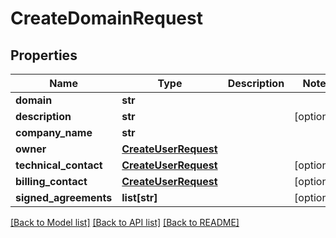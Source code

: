 # CreateDomainRequest


## Properties
Name | Type | Description | Notes
------------ | ------------- | ------------- | -------------
**domain** | **str** |  | 
**description** | **str** |  | [optional] 
**company_name** | **str** |  | 
**owner** | [**CreateUserRequest**](CreateUserRequest.md) |  | 
**technical_contact** | [**CreateUserRequest**](CreateUserRequest.md) |  | [optional] 
**billing_contact** | [**CreateUserRequest**](CreateUserRequest.md) |  | [optional] 
**signed_agreements** | **list[str]** |  | [optional] 

[[Back to Model list]](../README.md#documentation-for-models) [[Back to API list]](../README.md#documentation-for-api-endpoints) [[Back to README]](../README.md)


